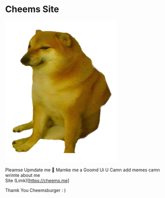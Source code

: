 # Cheems Site
<img src="/Cheems.png" alt="cheems">


Pleamse Upmdate me 🙏
Mamke me a Goomd Ui
U Camn add memes camn wrimte about me 
<br>
Site (Limk)[https://cheems.me]

Thamk You
Cheemsburger : )
